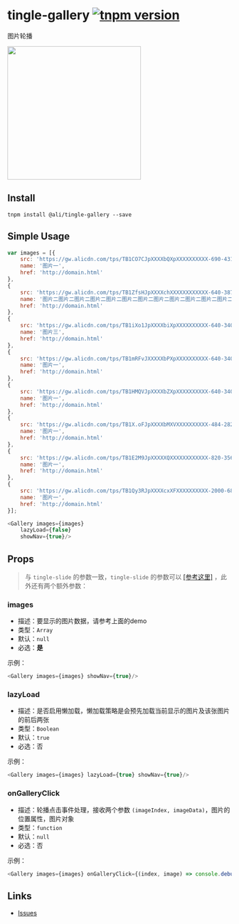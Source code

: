# tingle-gallery [![tnpm version](http://web.npm.alibaba-inc.com/badge/v/@ali/tingle-gallery.svg?style=flat-square)](http://web.npm.alibaba-inc.com/package/@ali/tingle-gallery)

图片轮播

<img src="https://img.alicdn.com/tps/TB1pu_pJFXXXXX2XFXXXXXXXXXX-640-320.png" width="300"/>

## Install

```
tnpm install @ali/tingle-gallery --save
```

## Simple Usage

```javascript
var images = [{
    src: 'https://gw.alicdn.com/tps/TB1CO7CJpXXXXbQXpXXXXXXXXXX-690-431.jpg',
    name: '图片一',
    href: 'http://domain.html'
},
{
    src: 'https://gw.alicdn.com/tps/TB1ZfsHJpXXXXchXXXXXXXXXXXX-640-387.jpg',
    name: '图片二图片二图片二图片二图片二图片二图片二图片二图片二图片二图片二图片二',
    href: 'http://domain.html'
},
{
    src: 'https://gw.alicdn.com/tps/TB1iXo1JpXXXXbiXpXXXXXXXXXX-640-340.jpg',
    name: '图片三',
    href: 'http://domain.html'
},
{
    src: 'https://gw.alicdn.com/tps/TB1mRFvJXXXXXbPXpXXXXXXXXXX-640-340.jpg',
    name: '图片一',
    href: 'http://domain.html'
},
{
    src: 'https://gw.alicdn.com/tps/TB1HMQVJpXXXXbZXpXXXXXXXXXX-640-340.jpg',
    name: '图片一',
    href: 'http://domain.html'
},
{
    src: 'https://gw.alicdn.com/tps/TB1X.oFJpXXXXbMXVXXXXXXXXXX-484-282.png',
    name: '图片一',
    href: 'http://domain.html'
},
{
    src: 'https://gw.alicdn.com/tps/TB1E2M9JpXXXXXQXXXXXXXXXXXX-820-356.png',
    name: '图片一',
    href: 'http://domain.html'
},
{
    src: 'https://gw.alicdn.com/tps/TB1Qy3RJpXXXXcxXFXXXXXXXXXX-2000-680.jpg',
    name: '图片一',
    href: 'http://domain.html'
}];

<Gallery images={images}
    lazyLoad={false}
    showNav={true}/>
```

## Props

> 与 `tingle-slide` 的参数一致，`tingle-slide` 的参数可以 [[参考这里]](http://gitlab.alibaba-inc.com/tingle-ui/tingle-slide) ，此外还有两个额外参数：

### images

- 描述：要显示的图片数据，请参考上面的demo
- 类型：`Array`
- 默认：`null`
- 必选：**是**

示例：

```javascript
<Gallery images={images} showNav={true}/>
```

### lazyLoad

- 描述：是否启用懒加载，懒加载策略是会预先加载当前显示的图片及该张图片的前后两张
- 类型：`Boolean`
- 默认：`true`
- 必选：否

示例：

```javascript
<Gallery images={images} lazyLoad={true} showNav={true}/>
```

### onGalleryClick

- 描述：轮播点击事件处理，接收两个参数 `(imageIndex, imageData)`，图片的位置属性，图片对象
- 类型：`function`
- 默认：`null`
- 必选：否

示例：

```javascript
<Gallery images={images} onGalleryClick={(index, image) => console.debug(index, image)}/>
```

## Links

- [Issues](http://gitlab.alibaba-inc.com/tingle-ui/tingle-gallery/issues)
